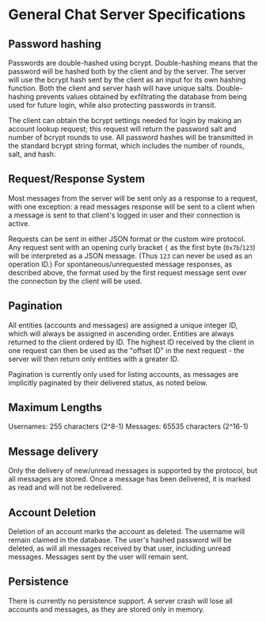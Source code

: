 # General Chat Server Specifications

## Password hashing

Passwords are double-hashed using bcrypt. Double-hashing means that the password will be hashed both by the client and by the server. The server will use the bcrypt hash sent by the client as an input for its own hashing function. Both the client and server hash will have unique salts. Double-hashing prevents values obtained by exfiltrating the database from being used for future login, while also protecting passwords in transit.

The client can obtain the bcrypt settings needed for login by making an account lookup request; this request will return the password salt and number of bcrypt rounds to use. All password hashes will be transmitted in the standard bcrypt string format, which includes the number of rounds, salt, and hash.

## Request/Response System

Most messages from the server will be sent only as a response to a request, with one exception: a read messages response will be sent to a client when a message is sent to that client's logged in user and their connection is active.

Requests can be sent in either JSON format or the custom wire protocol. Any request sent with an opening curly bracket `{` as the first byte (`0x7b`/`123`) will be interpreted as a JSON message. (Thus `123` can never be used as an operation ID.) For spontaneous/unrequested message responses, as described above, the format used by the first request message sent over the connection by the client will be used.

## Pagination

All entities (accounts and messages) are assigned a unique integer ID, which will always be assigned in ascending order. Entities are always returned to the client ordered by ID. The highest ID received by the client in one request can then be used as the "offset ID" in the next request - the server will then return only entities with a greater ID.

Pagination is currently only used for listing accounts, as messages are implicitly paginated by their delivered status, as noted below.

## Maximum Lengths

Usernames: 255 characters (2^8-1)
Messages: 65535 characters (2^16-1)

## Message delivery

Only the delivery of new/unread messages is supported by the protocol, but all messages are stored. Once a message has been delivered, it is marked as read and will not be redelivered.

## Account Deletion

Deletion of an account marks the account as deleted. The username will remain claimed in the database. The user's hashed password will be deleted, as will all messages received by that user, including unread messages. Messages sent by the user will remain sent.

## Persistence

There is currently no persistence support. A server crash will lose all accounts and messages, as they are stored only in memory.
